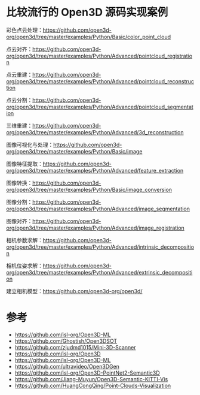 # 比较流行的 Open3D 源码实现案例


彩色点云处理：https://github.com/open3d-org/open3d/tree/master/examples/Python/Basic/color_point_cloud

点云对齐：https://github.com/open3d-org/open3d/tree/master/examples/Python/Advanced/pointcloud_registration

点云重建：https://github.com/open3d-org/open3d/tree/master/examples/Python/Advanced/pointcloud_reconstruction

点云分割：https://github.com/open3d-org/open3d/tree/master/examples/Python/Advanced/pointcloud_segmentation

三维重建：https://github.com/open3d-org/open3d/tree/master/examples/Python/Advanced/3d_reconstruction

图像可视化与处理：https://github.com/open3d-org/open3d/tree/master/examples/Python/Basic/image

图像特征提取：https://github.com/open3d-org/open3d/tree/master/examples/Python/Advanced/feature_extraction

图像转换：https://github.com/open3d-org/open3d/tree/master/examples/Python/Basic/image_conversion

图像分割：https://github.com/open3d-org/open3d/tree/master/examples/Python/Advanced/image_segmentation

图像对齐：https://github.com/open3d-org/open3d/tree/master/examples/Python/Advanced/image_registration

相机参数求解：https://github.com/open3d-org/open3d/tree/master/examples/Python/Advanced/intrinsic_decomposition

相机位姿求解：https://github.com/open3d-org/open3d/tree/master/examples/Python/Advanced/extrinsic_decomposition

建立相机模型：https://github.com/open3d-org/open3d/


# 参考
- https://github.com/isl-org/Open3D-ML
- https://github.com/Ghostish/Open3DSOT
- https://github.com/zjudmd1015/Mini-3D-Scanner
- https://github.com/isl-org/Open3D
- https://github.com/isl-org/Open3D-ML
- https://github.com/ultravideo/Open3DGen
- https://github.com/isl-org/Open3D-PointNet2-Semantic3D
- https://github.com/Jiang-Muyun/Open3D-Semantic-KITTI-Vis
- https://github.com/HuangCongQing/Point-Clouds-Visualization
